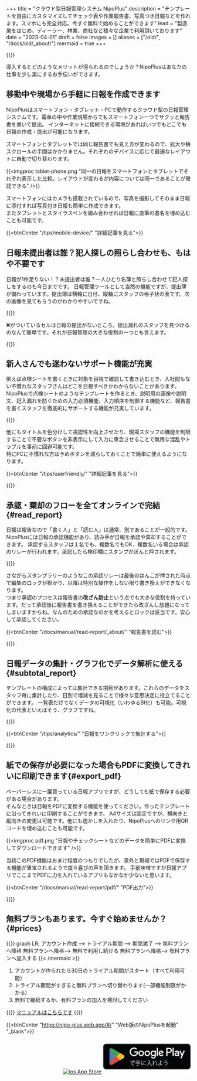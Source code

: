 +++
title = "クラウド型日報管理システム NipoPlus"
description = "テンプレートを自由にカスタマイズしてチェック表や作業報告書、写真つき日報などを作れます。スマホにも完全対応。今すぐ無料で始めることができます"
lead = "製造業をはじめ、ディーラー、林業、商社など様々な企業で利用頂いております"
date = "2023-04-01"
draft = false
images = []
aliases = ["/old/", "/docs/old/_about/"]
mermaid = true
+++

{{<nextArrow>}}

導入するとどのようなメリットが得られるのでしょうか？NipoPlusはあなたの仕事を少し楽にするお手伝いができます。

## 移動中や現場から手軽に日報を作成できます

NipoPlusはスマートフォン・タブレット・PCで動作するクラウド型の日報管理システムです。電車の中や作業現場からでもスマートフォン一つでサクッと報告書を書いて提出。
インターネットに接続できる環境があればいつでもどこでも日報の作成・提出が可能になります。  

スマートフォンとタブレットでは同じ報告書でも見え方が変わるので、拡大や横スクロールの手間はかかりません。それぞれのデバイスに応じて最適なレイアウトに自動で切り替わります。

{{<imgproc tablet-phone.png "同一の日報をスマートフォンとタブレットでそれぞれ表示した比較。レイアウトが変わるが内容については同一であることが確認できる" />}}

スマートフォンにはカメラも搭載されているので、写真を撮影してそのまま日報に添付すれば写真付き日報も簡単に作成できます。  
またタブレットとスタイラスペンを組み合わせれば日報に直筆の書名を埋め込むことも可能です。

{{<btnCenter "/tips/mobile-device/" "詳細記事を見る">}}

## 日報未提出者は誰？犯人探しの照らし合わせも、もはや不要です

日報が1件足りない！？未提出者は誰？一人ひとり名簿と照らし合わせて犯人探しをするのも今日までです。
日報管理ツールとして当然の機能ですが、提出簿が備わっています。提出簿は横軸に日付、縦軸にスタッフの格子状の表です。次の画像を見てもらうのがわかりやすいですね。

{{<icatch filename="submission-status-list" msg="誰が出し忘れたのか？ 表を見ればすぐわかる" title="報告書の未提出者を瞬時に把握できる提出簿機能" fontsize="30px" alice="ok">}}

❌がついているセルは日報の提出がないところ。提出漏れのスタッフを見つけるのなんて簡単です。それが日報管理の大きな役割の一つとも言えます。  

{{<nextArrow>}}

## 新人さんでも迷わないサポート機能が充実

例えば点検シートを書くときに対象を目視で確認して書き込むとき、入社間もない不慣れなスタッフさんはどこを目視すべきかわからないことがあります。
NipoPlusで点検シートのようなテンプレートを作るとき、説明用の画像や説明文、記入漏れを防ぐための入力必須機能、入力順序を制御する機能など、報告書を書くスタッフを徹底的にサポートする機能が充実しています。

{{<appscreen filename="uservility"  title="点検表に説明画像や色分けを使用しユーザビリティ向上させる。点検者が迷うことのないように作れる" >}}

他にもタイトルを色分けして視認性を向上させたり、現場スタッフの機能を制限することで不要なボタンを非表示にして入力に専念させることで無用な混乱やトラブルを事前に回避可能です。  
特にPCに不慣れな方は予めボタンを減らしておくことで簡単に使えるようになります。

{{<btnCenter "/tips/userfriendly/" "詳細記事を見る">}}

{{<nextArrow>}}

## 承認・棄却のフローを全てオンラインで完結{#read_report}

日報は報告なので「書く人」と「読む人」は通常、別であることが一般的です。NipoPlusには日報の承認機能があり、読み手が日報を承認や棄却することができます。
承認するスタッフは１名でも、複数名でもOK．複数名いる場合は承認のリレーが行われます。承認したら検印欄にスタンプがぽんと押されます。

{{<icatch filename="report-show" msg="承認やコメント タグ付けや検索も" title="コメントでスタッフとのコミニケーションをとることや、複数スタッフによる日報の承認リレーも利用できます。" fontsize="30px" alice="ok">}}

さながらスタンプラリーのようなこの承認リレーは最後のはんこが押された時点で編集のロックが掛かり、以降は特別な操作をしない限り書き換えができなくなります。  
つまり承認のプロセスは報告書の**改ざん防止**という点でも大きな役割を持っています。だって承認後に報告書を書き換えることができたら改ざんし放題になってしまいますからね。なんのための承認なのかを考えるとロックは妥当です。安心して承認してください。

{{<btnCenter "/docs/manual/read-report/_about/" "報告書を読む">}}

{{<nextArrow>}}

## 日報データの集計・グラフ化でデータ解析に使える{#subtotal_report}

テンプレートの構成によっては集計できる項目があります。これらのデータをスタッフ毎に集計したり、日別で増減を見ることで様々な意思決定に役立てることができます。
一覧表だけでなくデータの可視化（いわゆるBI化）も可能。可視化の代表といえばそう、グラフですね。

{{<icatch filename="chart" msg="日報をグラフ化して 視覚的に分析が可能" title="報告書をグラフ化する" fontsize="30px" alice="pc">}}

{{<btnCenter "/tips/analytics/" "日報をワンクリックで集計する">}}

{{<nextArrow>}}

## 紙での保存が必要になった場合もPDFに変換してきれいに印刷できます{#export_pdf}

ペーパーレスに一躍買っている日報アプリですが、どうしても紙で保存する必要がある場合があります。  
そんなときは日報をPDFに変換する機能を使ってください。作ったテンプレートに沿ってきれいに印刷することができます。
A4サイズは固定ですが、横向きと縦向きの変更は可能です。他にも透かしを入れたり、NipoPlusへのリンク用QRコードを埋め込むことも可能です。

{{<imgproc pdf.png "日報やチェックシートなどのデータを簡単にPDFに変換してダウンロードできます" />}}

当初このPDF機能はおまけ程度のつもりでしたが、意外と現場ではPDFで保存する機能が重宝されるようで度々喜びの声を頂きます。
手前味噌ですが日報アプリでここまでPDFに力を入れているアプリもなかなか少ないと思います。

{{<btnCenter "/docs/manual/read-report/pdf/" "PDF出力">}}

{{<nextArrow>}}

## 無料プランもあります。今すぐ始めませんか？{#prices}

{{<mermaid align="center">}}
graph LR;
  アカウント作成 --> トライアル期間 --> 期間満了 -->  無料プランへ降格
  無料プランへ降格--> 無料で利用し続ける
  無料プランへ降格--> 有料プランへ加入する
{{< /mermaid >}}

<div class="mainContent">

1. アカウントが作られたら30日のトライアル期間がスタート（すべて利用可能）
1. トライアル期間がすぎると無料プランへ切り替わります(一部機能制限がかかる)
1. 無料で継続するか、有料プランの加入を検討してください

</div>

{{<alice pos="right" icon="book">}}
<a href="/docs/manual/quickstart/">マニュアルはこちらです</a>
{{</alice>}}

{{<btnCenter "https://nipo-plus.web.app/#/" "Web版のNipoPlusを起動" "_blank">}}

<div  style="text-align:right">
<a href="/docs/system/ios/" ><img loading="lazy" src='/images/apple.svg' width="109" height="40" style="width:200px; height:auto" alt="ios App Store"></a>
<a href="/docs/system/android/"><img loading="lazy" src="google-play-badge.png" width="646" height="192" style="width:240px; height:auto" alt="Android Google Play Store"></a>
</div>
